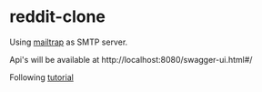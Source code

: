 # reddit-clone

Using [mailtrap](https://mailtrap.io/) as SMTP server.

Api's will be available at http://localhost:8080/swagger-ui.html#/

Following [tutorial](https://www.youtube.com/watch?v=DKlTBBuc32c)